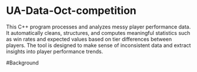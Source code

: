 # UA-Data-Oct-competition
This C++ program processes and analyzes messy player performance data. It automatically cleans, structures, and computes meaningful statistics such as win rates and expected values based on tier differences between players. The tool is designed to make sense of inconsistent data and extract insights into player performance trends.

#Background
